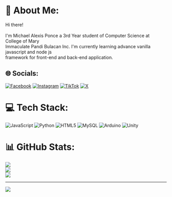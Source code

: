 # 💫 About Me:
Hi there!<br><br>I'm Michael Alexis Ponce a 3rd Year student of Computer Science at College of Mary<br>Immaculate Pandi Bulacan Inc. I'm currently learning advance vanilla javascript and node js<br>framework for front-end and back-end application. 


## 🌐 Socials:
[![Facebook](https://img.shields.io/badge/Facebook-%231877F2.svg?logo=Facebook&logoColor=white)](https://facebook.com/mikerusensei) [![Instagram](https://img.shields.io/badge/Instagram-%23E4405F.svg?logo=Instagram&logoColor=white)](https://instagram.com/mikerusensei) [![TikTok](https://img.shields.io/badge/TikTok-%23000000.svg?logo=TikTok&logoColor=white)](https://tiktok.com/@greatmaxmiike) [![X](https://img.shields.io/badge/X-black.svg?logo=X&logoColor=white)](https://x.com/mikerusensei) 

# 💻 Tech Stack:
![JavaScript](https://img.shields.io/badge/javascript-%23323330.svg?style=for-the-badge&logo=javascript&logoColor=%23F7DF1E) ![Python](https://img.shields.io/badge/python-3670A0?style=for-the-badge&logo=python&logoColor=ffdd54) ![HTML5](https://img.shields.io/badge/html5-%23E34F26.svg?style=for-the-badge&logo=html5&logoColor=white) ![MySQL](https://img.shields.io/badge/mysql-4479A1.svg?style=for-the-badge&logo=mysql&logoColor=white) ![Arduino](https://img.shields.io/badge/-Arduino-00979D?style=for-the-badge&logo=Arduino&logoColor=white) ![Unity](https://img.shields.io/badge/unity-%23000000.svg?style=for-the-badge&logo=unity&logoColor=white)
# 📊 GitHub Stats:
![](https://github-readme-stats.vercel.app/api?username=Mikeru02&theme=dark&hide_border=false&include_all_commits=true&count_private=true)<br/>
![](https://github-readme-streak-stats.herokuapp.com/?user=Mikeru02&theme=dark&hide_border=false)<br/>
![](https://github-readme-stats.vercel.app/api/top-langs/?username=Mikeru02&theme=dark&hide_border=false&include_all_commits=true&count_private=true&layout=compact)

---
[![](https://visitcount.itsvg.in/api?id=Mikeru02&icon=0&color=0)](https://visitcount.itsvg.in)

<!-- Proudly created with GPRM ( https://gprm.itsvg.in ) -->
